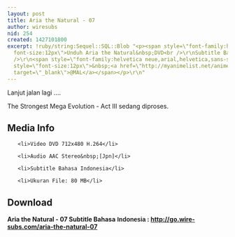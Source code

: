 ```yaml
---
layout: post
title: Aria the Natural - 07
author: wiresubs
nid: 254
created: 1427101800
excerpt: !ruby/string:Sequel::SQL::Blob "<p><span style=\"font-family:helvetica neue,arial,helvetica,sans-serif;
  font-size:12px\">Unduh Aria the Natural&nbsp;DVD<br />\r\nSubtitle Bahasa Indonesia</span><br
  />\r\n<span style=\"font-family:helvetica neue,arial,helvetica,sans-serif; font-size:12px\">Score:&nbsp;</span>8.35<span
  style=\"font-size:12px\">&nbsp;<a href=\"http://myanimelist.net/anime/962/Aria_the_Natural\"
  target=\"_blank\">@MAL</a></span></p>\r\n"
---
```

<p class="rtecenter">Lanjut jalan lagi ....&nbsp;</p>

<p class="rtejustify">The Strongest Mega Evolution - Act III sedang diproses.</p>

<h2>Media Info</h2>

<ul>
	<li>Video DVD 712x480 H.264</li>
	<li>Audio AAC Stereo&nbsp;[Jpn]</li>
	<li>Subtitle Bahasa Indonesia</li>
	<li>Ukuran File: 80 MB</li>
</ul>

<h2>Download</h2>

<p><strong>Aria the Natural - 07&nbsp;Subtitle Bahasa</strong><strong><span style="font-family:sans-serif,arial,verdana,trebuchet ms">&nbsp;Indonesia</span><strong>&nbsp;:&nbsp;</strong><a href="http://go.wire-subs.com/aria-the-natural-07" target="_blank">http://go.wire-subs.com/aria-the-natural-07</a></strong></p>
